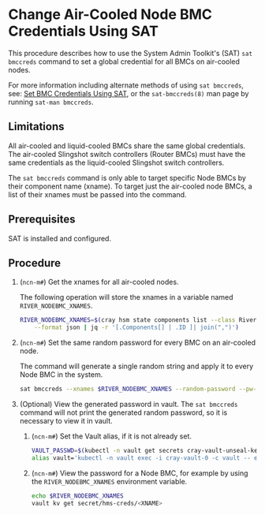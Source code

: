 # Change Air-Cooled Node BMC Credentials Using SAT

This procedure describes how to use the System Admin Toolkit's (SAT) `sat bmccreds`
command to set a global credential for all BMCs on air-cooled nodes.

For more information including alternate methods of using `sat bmccreds`, see: [Set BMC Credentials Using SAT](../../operations/system_configuration_service/Set_BMC_Credentials.md),
or the `sat-bmccreds(8)` man page by running `sat-man bmccreds`.

## Limitations

All air-cooled and liquid-cooled BMCs share the same global credentials. The air-cooled Slingshot switch controllers (Router BMCs) must have the same credentials as the liquid-cooled Slingshot switch controllers.

The `sat bmccreds` command is only able to target specific Node BMCs by their component name (xname). To target just the air-cooled node BMCs, a list of their xnames must be passed into the command.

## Prerequisites

SAT is installed and configured.

## Procedure

1. (`ncn-m#`) Get the xnames for all air-cooled nodes.

    The following operation will store the xnames in a variable named `RIVER_NODEBMC_XNAMES`.

    ```bash
    RIVER_NODEBMC_XNAMES=$(cray hsm state components list --class River --type NodeBMC \
        --format json | jq -r '[.Components[] | .ID ]| join(",")')
    ```

1. (`ncn-m#`) Set the same random password for every BMC on an air-cooled node.

   The command will generate a single random string and apply it to every Node BMC in the system.

    ```bash
    sat bmccreds --xnames $RIVER_NODEBMC_XNAMES --random-password --pw-domain system
    ```

1. (Optional) View the generated password in vault. The `sat bmccreds` command will not print the generated
   random password, so it is necessary to view it in vault.

    1. (`ncn-m#`) Set the Vault alias, if it is not already set.

        ```bash
        VAULT_PASSWD=$(kubectl -n vault get secrets cray-vault-unseal-keys -o json | jq -r '.data["vault-root"]' |  base64 -d)
        alias vault='kubectl -n vault exec -i cray-vault-0 -c vault -- env VAULT_TOKEN="$VAULT_PASSWD" VAULT_ADDR=http://127.0.0.1:8200 VAULT_FORMAT=json vault'
        ```

    1. (`ncn-m#`) View the password for a Node BMC, for example by using the `RIVER_NODEBMC_XNAMES` environment
       variable.

        ```bash
        echo $RIVER_NODEBMC_XNAMES
        vault kv get secret/hms-creds/<XNAME>
        ```
